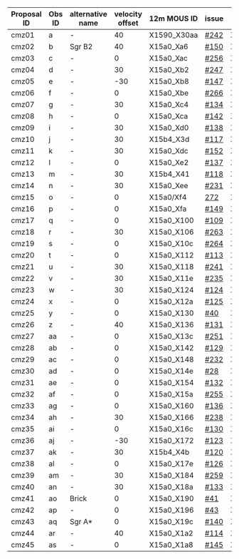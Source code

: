 Proposal ID | Obs ID | alternative name | velocity offset | 12m MOUS ID | issue | 7m MOUS ID | issue | TP MOUS ID | issue | TP MOUS ID2 | issue
-- | -- | -- | -- | -- | -- | -- | -- | -- | -- | -- | --
cmz01 | a | - | 40 | X1590_X30aa | [#242](https://github.com/ACES-CMZ/reduction_ACES/issues/242) | X1590_X30ac | [#214](https://github.com/ACES-CMZ/reduction_ACES/issues/214) | X1590_X30ae | [#215](https://github.com/ACES-CMZ/reduction_ACES/issues/215) |  | 
cmz02 | b | Sgr B2 | 40 | X15a0_Xa6 | [#150](https://github.com/ACES-CMZ/reduction_ACES/issues/150) | X15b4_X37 | [#162](https://github.com/ACES-CMZ/reduction_ACES/issues/162) | X15a0_Xaa | [#252](https://github.com/ACES-CMZ/reduction_ACES/issues/252) | - | 
cmz03 | c | - | 0 | X15a0_Xac | [#256](https://github.com/ACES-CMZ/reduction_ACES/issues/256) | X15a0_Xae | [#14](https://github.com/ACES-CMZ/reduction_ACES/issues/14) | X15a0_Xb0 | [#175](https://github.com/ACES-CMZ/reduction_ACES/issues/175) | - | 
cmz04 | d | - | 30 | X15a0_Xb2 | [#247](https://github.com/ACES-CMZ/reduction_ACES/issues/247) | X15a0_Xb4 | [#228](https://github.com/ACES-CMZ/reduction_ACES/issues/228) | X15a0_Xb6 | [#227](https://github.com/ACES-CMZ/reduction_ACES/issues/227) | - | 
cmz05 | e | - | -30 | X15a0_Xb8 | [#147](https://github.com/ACES-CMZ/reduction_ACES/issues/147) | X15b4_X39 | [#168](https://github.com/ACES-CMZ/reduction_ACES/issues/168) | X15a0_Xbc | [#285](https://github.com/ACES-CMZ/reduction_ACES/issues/285) | - | 
cmz06 | f | - | 0 | X15a0_Xbe | [#266](https://github.com/ACES-CMZ/reduction_ACES/issues/266) | X15a0_Xc0 | [#254](https://github.com/ACES-CMZ/reduction_ACES/issues/254) | X15a0_Xc2 | [#315](https://github.com/ACES-CMZ/reduction_ACES/issues/315) |  | 
cmz07 | g | - | 30 | X15a0_Xc4 | [#134](https://github.com/ACES-CMZ/reduction_ACES/issues/134) | X15a0_Xc6 | [#161](https://github.com/ACES-CMZ/reduction_ACES/issues/161) | X15a0_Xc8 | [#197](https://github.com/ACES-CMZ/reduction_ACES/issues/197) | - | 
cmz08 | h | - | 0 | X15a0_Xca | [#142](https://github.com/ACES-CMZ/reduction_ACES/issues/142) | X15a0_Xcc | [#151](https://github.com/ACES-CMZ/reduction_ACES/issues/151) | X15a0_Xce | [#177](https://github.com/ACES-CMZ/reduction_ACES/issues/177) | - | 
cmz09 | i | - | 30 | X15a0_Xd0 | [#138](https://github.com/ACES-CMZ/reduction_ACES/issues/138) | X15b4_Xc5 | [#191](https://github.com/ACES-CMZ/reduction_ACES/issues/191) | X15a0_Xd4 | [#187](https://github.com/ACES-CMZ/reduction_ACES/issues/187) | - | 
cmz10 | j | - | 30 | X15b4_X3d | [#117](https://github.com/ACES-CMZ/reduction_ACES/issues/117) | X15a0_Xd8 | [#181](https://github.com/ACES-CMZ/reduction_ACES/issues/181) | X15b4_X3f | [#324](https://github.com/ACES-CMZ/reduction_ACES/issues/324)| X15a0_Xda | [#32](https://github.com/ACES-CMZ/reduction_ACES/issues/32) 
cmz11 | k | - | 30 | X15a0_Xdc | [#152](https://github.com/ACES-CMZ/reduction_ACES/issues/152) | X15a0_Xde | [#182](https://github.com/ACES-CMZ/reduction_ACES/issues/182) | X15a0_Xe0 | [#193](https://github.com/ACES-CMZ/reduction_ACES/issues/193) | - | 
cmz12 | l | - | 0 | X15a0_Xe2 | [#137](https://github.com/ACES-CMZ/reduction_ACES/issues/137) | X15a0_Xe4 | [#153](https://github.com/ACES-CMZ/reduction_ACES/issues/153) | X15a0_Xe6 | [#224](https://github.com/ACES-CMZ/reduction_ACES/issues/224) | - | 
cmz13 | m | - | 30 | X15b4_X41 | [#118](https://github.com/ACES-CMZ/reduction_ACES/issues/118) | X15b4_X43 | [#110](https://github.com/ACES-CMZ/reduction_ACES/issues/110) | X15b4_X45 | [#170](https://github.com/ACES-CMZ/reduction_ACES/issues/170) | X15a0_Xec | [#36](https://github.com/ACES-CMZ/reduction_ACES/issues/36)
cmz14 | n | - | 30 | X15a0_Xee | [#231](https://github.com/ACES-CMZ/reduction_ACES/issues/231) | X15a0_Xf0 | [#225](https://github.com/ACES-CMZ/reduction_ACES/issues/225) | X15a0_Xf2 | [#226](https://github.com/ACES-CMZ/reduction_ACES/issues/226) | - | 
cmz15 | o | - | 0 | X15a0/Xf4 | [272](https://github.com/ACES-CMZ/reduction_ACES/issues/272) | X15a0_Xf6 | [#257](https://github.com/ACES-CMZ/reduction_ACES/issues/257) | X15a0_Xf8 | [#278](https://github.com/ACES-CMZ/reduction_ACES/issues/278) | - | 
cmz16 | p | - | 0 | X15a0_Xfa | [#149](https://github.com/ACES-CMZ/reduction_ACES/issues/149) | X15a0_Xfc | [#148](https://github.com/ACES-CMZ/reduction_ACES/issues/148) | X15a0_Xfe | [#183](https://github.com/ACES-CMZ/reduction_ACES/issues/183) | - | 
cmz17 | q | - | 0 | X15a0_X100 | [#109](https://github.com/ACES-CMZ/reduction_ACES/issues/109) | X15a0_X102 | [#171](https://github.com/ACES-CMZ/reduction_ACES/issues/171) | X15a0_X104 | [#284](https://github.com/ACES-CMZ/reduction_ACES/issues/284) | - | 
cmz18 | r | - | 30 | X15a0_X106 | [#263](https://github.com/ACES-CMZ/reduction_ACES/issues/263) | X15a0_X108 | [#240](https://github.com/ACES-CMZ/reduction_ACES/issues/240) | X15a0_X10a | [#246](https://github.com/ACES-CMZ/reduction_ACES/issues/246) | - | 
cmz19 | s | - | 0 | X15a0_X10c | [#264](https://github.com/ACES-CMZ/reduction_ACES/issues/264) | X15a0_X10e | [#243](https://github.com/ACES-CMZ/reduction_ACES/issues/243) | X15a0_X110 | [#262](https://github.com/ACES-CMZ/reduction_ACES/issues/262) | - | 
cmz20 | t | - | 0 | X15a0_X112 | [#113](https://github.com/ACES-CMZ/reduction_ACES/issues/113) | X15a0_X114 | [#8](https://github.com/ACES-CMZ/reduction_ACES/issues/8) | X15a0_X116 | [#172](https://github.com/ACES-CMZ/reduction_ACES/issues/172) | - | 
cmz21 | u | - | 30 | X15a0_X118 | [#241](https://github.com/ACES-CMZ/reduction_ACES/issues/241) | X15a0_X11a | [#216](https://github.com/ACES-CMZ/reduction_ACES/issues/216) | X15a0_X11c | [#217](https://github.com/ACES-CMZ/reduction_ACES/issues/217) | - | 
cmz22 | v | - | 30 | X15a0_X11e | [#235](https://github.com/ACES-CMZ/reduction_ACES/issues/235) | X15a0_X120 | [#218](https://github.com/ACES-CMZ/reduction_ACES/issues/218) | X15a0_X122 | [#219](https://github.com/ACES-CMZ/reduction_ACES/issues/219) | - | 
cmz23 | w | - | 30 | X15a0_X124 | [#124](https://github.com/ACES-CMZ/reduction_ACES/issues/124) | X15a0_X126 | [#144](https://github.com/ACES-CMZ/reduction_ACES/issues/144) | X15a0_X128 | [#173](https://github.com/ACES-CMZ/reduction_ACES/issues/173) | - | 
cmz24 | x | - | 0 | X15a0_X12a | [#125](https://github.com/ACES-CMZ/reduction_ACES/issues/125) | X15a0_X12c | [#135](https://github.com/ACES-CMZ/reduction_ACES/issues/135) | X15a0_X12e | [#164](https://github.com/ACES-CMZ/reduction_ACES/issues/164) | - | 
cmz25 | y | - | 0 | X15a0_X130 | [#40](https://github.com/ACES-CMZ/reduction_ACES/issues/40) | X15a0_X132 | [#4](https://github.com/ACES-CMZ/reduction_ACES/issues/4) | X15a0_X134 | [#27](https://github.com/ACES-CMZ/reduction_ACES/issues/27) | - | 
cmz26 | z | - | 40 | X15a0_X136 | [#131](https://github.com/ACES-CMZ/reduction_ACES/issues/131) | X15a9_X12d3 | [#115](https://github.com/ACES-CMZ/reduction_ACES/issues/115) | X15a0_X13a | [#236](https://github.com/ACES-CMZ/reduction_ACES/issues/236) | - | 
cmz27 | aa | - | 0 | X15a0_X13c | [#251](https://github.com/ACES-CMZ/reduction_ACES/issues/251) | X15a0_X13e | [#237](https://github.com/ACES-CMZ/reduction_ACES/issues/237) | X15a0_X140 | [#229](https://github.com/ACES-CMZ/reduction_ACES/issues/229) | - | 
cmz28 | ab | - | 0 | X15a0_X142 | [#129](https://github.com/ACES-CMZ/reduction_ACES/issues/129) | X15a0_X144 | [#141](https://github.com/ACES-CMZ/reduction_ACES/issues/141) | X15a0_X146 | [#167](https://github.com/ACES-CMZ/reduction_ACES/issues/167) | - | 
cmz29 | ac | - | 0 | X15a0_X148 | [#232](https://github.com/ACES-CMZ/reduction_ACES/issues/232) | X15a0_X14a | [#220](https://github.com/ACES-CMZ/reduction_ACES/issues/220) | X15a0_X14c | [#221](https://github.com/ACES-CMZ/reduction_ACES/issues/221) | - | 
cmz30 | ad | - | 0 | X15a0_X14e | [#28](https://github.com/ACES-CMZ/reduction_ACES/issues/28) | X15a0_X150 | [#5](https://github.com/ACES-CMZ/reduction_ACES/issues/5) | X15a0_X152 | [#25](https://github.com/ACES-CMZ/reduction_ACES/issues/25) | - | 
cmz31 | ae | - | 0 | X15a0_X154 | [#132](https://github.com/ACES-CMZ/reduction_ACES/issues/132) | X15a0_X156 | [#186](https://github.com/ACES-CMZ/reduction_ACES/issues/186) | X15a0_X158 | [#180](https://github.com/ACES-CMZ/reduction_ACES/issues/180) | - | 
cmz32 | af | - | 0 | X15a0_X15a | [#255](https://github.com/ACES-CMZ/reduction_ACES/issues/255) | X15a0_X15c | [#244](https://github.com/ACES-CMZ/reduction_ACES/issues/244) | X15a0_X15e | [#271](https://github.com/ACES-CMZ/reduction_ACES/issues/271) | - | 
cmz33 | ag | - | 0 | X15a0_X160 | [#136](https://github.com/ACES-CMZ/reduction_ACES/issues/136) | X15a0_X162 | [#174](https://github.com/ACES-CMZ/reduction_ACES/issues/174) | X15a0_X164 | [#190](https://github.com/ACES-CMZ/reduction_ACES/issues/190) | - | 
cmz34 | ah | - | 30 | X15a0_X166 | [#238](https://github.com/ACES-CMZ/reduction_ACES/issues/238) | X15a0_X168 | [#230](https://github.com/ACES-CMZ/reduction_ACES/issues/230) | X15a0_X16a | [#233](https://github.com/ACES-CMZ/reduction_ACES/issues/233) | - | 
cmz35 | ai | - | 0 | X15a0_X16c | [#130](https://github.com/ACES-CMZ/reduction_ACES/issues/130) | X15a0_X16e | [#143](https://github.com/ACES-CMZ/reduction_ACES/issues/143) | X15a0_X170 | [#169](https://github.com/ACES-CMZ/reduction_ACES/issues/169) | - | 
cmz36 | aj | - | -30 | X15a0_X172 | [#123](https://github.com/ACES-CMZ/reduction_ACES/issues/123) | X15b4_X47 | [#119](https://github.com/ACES-CMZ/reduction_ACES/issues/119) | X15b4_X49 | [#239](https://github.com/ACES-CMZ/reduction_ACES/issues/239) | X15a0_X176 | [#26](https://github.com/ACES-CMZ/reduction_ACES/issues/26)
cmz37 | ak | - | 30 | X15b4_X4b | [#120](https://github.com/ACES-CMZ/reduction_ACES/issues/120) | X15a9_X12d5 | [#116](https://github.com/ACES-CMZ/reduction_ACES/issues/116) | X15b4_X4d | [#121](https://github.com/ACES-CMZ/reduction_ACES/issues/121) | X15a0_X17c | [#13](https://github.com/ACES-CMZ/reduction_ACES/issues/13)
cmz38 | al | - | 0 | X15a0_X17e | [#126](https://github.com/ACES-CMZ/reduction_ACES/issues/126) | X15a0_X180 | [#139](https://github.com/ACES-CMZ/reduction_ACES/issues/139) | X15a0_X182 | [#166](https://github.com/ACES-CMZ/reduction_ACES/issues/166) | - | 
cmz39 | am | - | 30 | X15a0_X184 | [#259](https://github.com/ACES-CMZ/reduction_ACES/issues/259) | X15a0_X186 | [#265](https://github.com/ACES-CMZ/reduction_ACES/issues/265) | X15a0_X188 | [#245](https://github.com/ACES-CMZ/reduction_ACES/issues/245) | - | 
cmz40 | an | - | 30 | X15a0_X18a | [#133](https://github.com/ACES-CMZ/reduction_ACES/issues/133) | X15a0_X18c | [#222](https://github.com/ACES-CMZ/reduction_ACES/issues/222) | X15a0_X18e | [#184](https://github.com/ACES-CMZ/reduction_ACES/issues/184) | - | 
cmz41 | ao | Brick | 0 | X15a0_X190 | [#41](https://github.com/ACES-CMZ/reduction_ACES/issues/41) | X15a0_X192 | [#6](https://github.com/ACES-CMZ/reduction_ACES/issues/6) | X15a0_X194 | [#29](https://github.com/ACES-CMZ/reduction_ACES/issues/29) | - | 
cmz42 | ap | - | 0 | X15a0_X196 | [#43](https://github.com/ACES-CMZ/reduction_ACES/issues/43) | X15a0_X198 | [#158](https://github.com/ACES-CMZ/reduction_ACES/issues/158) | X15a0_X19a | X3577_X6c5 | [#325](https://github.com/ACES-CMZ/reduction_ACES/issues/325)| [#30](https://github.com/ACES-CMZ/reduction_ACES/issues/30) 
cmz43 | aq | Sgr A* | 0 | X15a0_X19c | [#140](https://github.com/ACES-CMZ/reduction_ACES/issues/140) | X15a0_X19e | [#33](https://github.com/ACES-CMZ/reduction_ACES/issues/33) | X15a0_X1a0 | [#223](https://github.com/ACES-CMZ/reduction_ACES/issues/223) | - | 
cmz44 | ar | - | 40 | X15a0_X1a2 | [#114](https://github.com/ACES-CMZ/reduction_ACES/issues/114) | X15b4_X4f | [#159](https://github.com/ACES-CMZ/reduction_ACES/issues/159) | X15a0_X1a6 | [#317](https://github.com/ACES-CMZ/reduction_ACES/issues/317) | - | 
cmz45 | as | - | 0 | X15a0_X1a8 | [#145](https://github.com/ACES-CMZ/reduction_ACES/issues/145) | X15a0_X1aa | [#165](https://github.com/ACES-CMZ/reduction_ACES/issues/165) | X15a0_X1ac | [#322](https://github.com/ACES-CMZ/reduction_ACES/issues/322) |  | 
